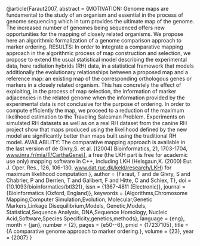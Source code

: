 @article{Faraut2007, abstract = {MOTIVATION: Genome maps are fundamental
to the study of an organism and essential in the process of genome
sequencing which in turn provides the ultimate map of the genome. The
increased number of genomes being sequenced offers new opportunities for
the mapping of closely related organisms. We propose here an algorithmic
formalization of a genome comparison approach to marker ordering.
RESULTS: In order to integrate a comparative mapping approach in the
algorithmic process of map construction and selection, we propose to
extend the usual statistical model describing the experimental data,
here radiation hybrids (RH) data, in a statistical framework that models
additionally the evolutionary relationships between a proposed map and a
reference map: an existing map of the corresponding orthologous genes or
markers in a closely related organism. This has concretely the effect of
exploiting, in the process of map selection, the information of marker
adjacencies in the related genome when the information provided by the
experimental data is not conclusive for the purpose of ordering. In
order to compute efficiently the map, we proceed to a reduction of the
maximum likelihood estimation to the Traveling Salesman Problem.
Experiments on simulated RH datasets as well as on a real RH dataset
from the canine RH project show that maps produced using the likelihood
defined by the new model are significantly better than maps built using
the traditional RH model. AVAILABILITY: The comparative mapping approach
is available in the last version of de Givry,S. et al. \[(2004)
Bioinformatics, 21, 1703-1704, www.inra.fr/mia/T/CarthaGene\], a free
(the LKH part is free for academic use only) mapping software in C++,
including LKH (Helsgaun,K. (2000) Eur. J. Oper. Res., 126, 106-130,
www.dat.ruc.dk/keld/research/LKH) for maximum likelihood computation.},
author = {Faraut, T and de Givry, S and Chabrier, P and Derrien, T and
Galibert, F and Hitte, C and Schiex, T}, doi =
{10.1093/bioinformatics/btl321}, issn = {1367-4811 (Electronic)},
journal = {Bioinformatics (Oxford, England)}, keywords =
{Algorithms,Chromosome Mapping,Computer Simulation,Evolution,
Molecular,Genetic Markers,Linkage Disequilibrium,Models, Genetic,Models,
Statistical,Sequence Analysis, DNA,Sequence Homology, Nucleic
Acid,Software,Species Specificity,genetics,methods}, language = {eng},
month = {jan}, number = {2}, pages = {e50--6}, pmid = {17237105}, title
= {A comparative genome approach to marker ordering.}, volume = {23},
year = {2007} }

